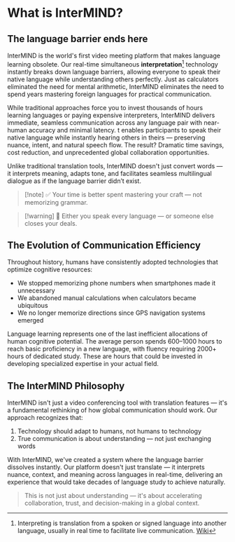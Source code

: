 # What is InterMIND?

## The language barrier ends here

InterMIND is the world's first video meeting platform that makes language learning obsolete. Our real-time simultaneous **interpretation**[^1] technology instantly breaks down language barriers, allowing everyone to speak their native language while understanding others perfectly. Just as calculators eliminated the need for mental arithmetic, InterMIND eliminates the need to spend years mastering foreign languages for practical communication.

While traditional approaches force you to invest thousands of hours learning languages or paying expensive interpreters, InterMIND delivers immediate, seamless communication across any language pair with near-human accuracy and minimal latency. t enables participants to speak their native language while instantly hearing others in theirs — preserving nuance, intent, and natural speech flow. The result? Dramatic time savings, cost reduction, and unprecedented global collaboration opportunities.

Unlike traditional translation tools, InterMIND doesn't just convert words — it interprets meaning, adapts tone, and facilitates seamless multilingual dialogue as if the language barrier didn’t exist.

[^1]: Interpreting is translation from a spoken or signed language into another language, usually in real time to facilitate live communication. [Wiki](https://en.wikipedia.org/wiki/Language_interpretation)

> [!note] ✅ Your time is better spent mastering your craft — not memorizing grammar.

> [!warning] 🛑 Either you speak every language — or someone else closes your deals.

## The Evolution of Communication Efficiency

Throughout history, humans have consistently adopted technologies that optimize cognitive resources:

- We stopped memorizing phone numbers when smartphones made it unnecessary
- We abandoned manual calculations when calculators became ubiquitous
- We no longer memorize directions since GPS navigation systems emerged

Language learning represents one of the last inefficient allocations of human cognitive potential. The average person spends 600–1000 hours to reach basic proficiency in a new language, with fluency requiring 2000+ hours of dedicated study. These are hours that could be invested in developing specialized expertise in your actual field.

## The InterMIND Philosophy

InterMIND isn't just a video conferencing tool with translation features — it's a fundamental rethinking of how global communication should work. Our approach recognizes that:

1. Technology should adapt to humans, not humans to technology
2. True communication is about understanding — not just exchanging words

With InterMIND, we've created a system where the language barrier dissolves instantly. Our platform doesn't just translate — it interprets nuance, context, and meaning across languages in real-time, delivering an experience that would take decades of language study to achieve naturally.

> This is not just about understanding — it's about accelerating collaboration, trust, and decision-making in a global context.

